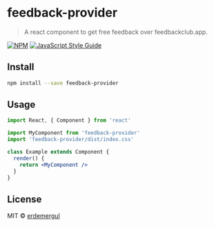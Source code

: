 # feedback-provider

> A react component to get free feedback over feedbackclub.app. 

[![NPM](https://img.shields.io/npm/v/feedback-provider.svg)](https://www.npmjs.com/package/feedback-provider) [![JavaScript Style Guide](https://img.shields.io/badge/code_style-standard-brightgreen.svg)](https://standardjs.com)

## Install

```bash
npm install --save feedback-provider
```

## Usage

```jsx
import React, { Component } from 'react'

import MyComponent from 'feedback-provider'
import 'feedback-provider/dist/index.css'

class Example extends Component {
  render() {
    return <MyComponent />
  }
}
```

## License

MIT © [erdemergul](https://github.com/erdemergul)
